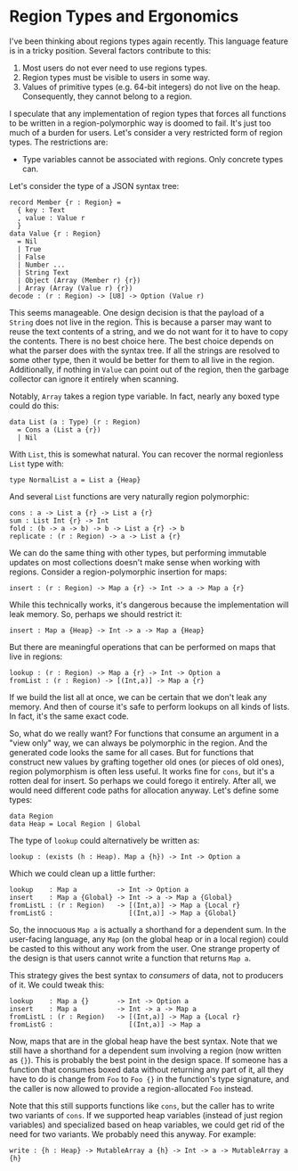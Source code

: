 # Region Types and Ergonomics

I've been thinking about regions types again recently. This language
feature is in a tricky position. Several factors contribute to this:

1. Most users do not ever need to use regions types.
2. Region types must be visible to users in some way.
3. Values of primitive types (e.g. 64-bit integers) do not live on the heap.
   Consequently, they cannot belong to a region.

I speculate that any implementation of region types that forces all functions
to be written in a region-polymorphic way is doomed to fail. It's just too
much of a burden for users. Let's consider a very restricted form of region
types. The restrictions are:

* Type variables cannot be associated with regions. Only concrete types can.

Let's consider the type of a JSON syntax tree:

    record Member {r : Region} =
      { key : Text
      , value : Value r
      }
    data Value {r : Region}
      = Nil
      | True
      | False
      | Number ...
      | String Text
      | Object (Array (Member r) {r})
      | Array (Array (Value r) {r})
    decode : (r : Region) -> [U8] -> Option (Value r)

This seems manageable. One design decision is that the payload of a `String`
does not live in the region. This is because a parser may want to reuse the
text contents of a string, and we do not want for it to have to copy the
contents. There is no best choice here. The best choice depends on what
the parser does with the syntax tree. If all the strings are resolved to
some other type, then it would be better for them to all live in the region.
Additionally, if nothing in `Value` can point out of the region, then the
garbage collector can ignore it entirely when scanning.

Notably, `Array` takes a region type variable. In fact, nearly any boxed
type could do this:

    data List (a : Type) (r : Region)
      = Cons a (List a {r})
      | Nil

With `List`, this is somewhat natural. You can recover the normal regionless
`List` type with:

    type NormalList a = List a {Heap}

And several `List` functions are very naturally region polymorphic:

    cons : a -> List a {r} -> List a {r}
    sum : List Int {r} -> Int
    fold : (b -> a -> b) -> b -> List a {r} -> b
    replicate : (r : Region) -> a -> List a {r}

We can do the same thing with other types, but performing immutable updates on
most collections doesn't make sense when working with regions. Consider
a region-polymorphic insertion for maps:

    insert : (r : Region) -> Map a {r} -> Int -> a -> Map a {r}

While this technically works, it's dangerous because the implementation
will leak memory. So, perhaps we should restrict it:

    insert : Map a {Heap} -> Int -> a -> Map a {Heap}

But there are meaningful operations that can be performed on maps that
live in regions:

    lookup : (r : Region) -> Map a {r} -> Int -> Option a
    fromList : (r : Region) -> [(Int,a)] -> Map a {r}

If we build the list all at once, we can be certain that we don't leak
any memory. And then of course it's safe to perform lookups on all
kinds of lists. In fact, it's the same exact code.

So, what do we really want? For functions that consume an argument in a
"view only" way, we can always be polymorphic in the region. And the
generated code looks the same for all cases. But for functions that
construct new values by grafting together old ones (or pieces of old
ones), region polymorphism is often less useful. It works fine for
`cons`, but it's a rotten deal for insert. So perhaps we could forego
it entirely. After all, we would need different code paths for allocation
anyway. Let's define some types:

    data Region
    data Heap = Local Region | Global  

The type of `lookup` could alternatively be written as:

    lookup : (exists (h : Heap). Map a {h}) -> Int -> Option a

Which we could clean up a little further:

    lookup    : Map a          -> Int -> Option a
    insert    : Map a {Global} -> Int -> a -> Map a {Global}
    fromListL : (r : Region)   -> [(Int,a)] -> Map a {Local r}
    fromListG :                   [(Int,a)] -> Map a {Global}

So, the innocuous `Map a` is actually a shorthand for a dependent sum.
In the user-facing language, any `Map` (on the global heap or in a local
region) could be casted to this without any work from the user. One
strange property of the design is that users cannot write a function
that returns `Map a`.

This strategy gives the best syntax to *consumers* of data, not to producers
of it. We could tweak this:

    lookup    : Map a {}       -> Int -> Option a
    insert    : Map a          -> Int -> a -> Map a
    fromListL : (r : Region)   -> [(Int,a)] -> Map a {Local r}
    fromListG :                   [(Int,a)] -> Map a

Now, maps that are in the global heap have the best syntax. Note that
we still have a shorthand for a dependent sum involving a region (now
written as `{}`). This is probably the best point in the design space.
If someone has a function that consumes boxed data without returning
any part of it, all they have to do is change from `Foo` to `Foo {}`
in the function's type signature, and the caller is now allowed to
provide a region-allocated `Foo` instead.

Note that this still supports functions like `cons`, but the caller
has to write two variants of `cons`. If we supported heap variables
(instead of just region variables) and specialized based on heap
variables, we could get rid of the need for two variants. We probably
need this anyway. For example:

    write : {h : Heap} -> MutableArray a {h} -> Int -> a -> MutableArray a {h}


